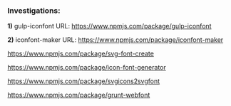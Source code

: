 ### Investigations:

**1)** gulp-iconfont 
URL: https://www.npmjs.com/package/gulp-iconfont


**2)** iconfont-maker
URL: https://www.npmjs.com/package/iconfont-maker


https://www.npmjs.com/package/svg-font-create

https://www.npmjs.com/package/icon-font-generator

https://www.npmjs.com/package/svgicons2svgfont

https://www.npmjs.com/package/grunt-webfont